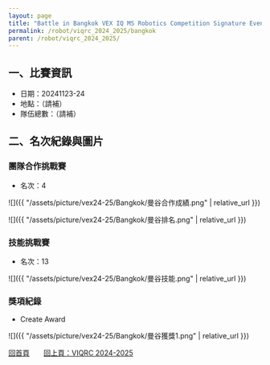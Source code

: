 ```yaml
---
layout: page
title: "Battle in Bangkok VEX IQ MS Robotics Competition Signature Event"
permalink: /robot/viqrc_2024_2025/bangkok
parent: /robot/viqrc_2024_2025/
---
```


## 一、比賽資訊

- 日期：20241123-24
- 地點：（請補）
- 隊伍總數：（請補）

## 二、名次紀錄與圖片

### 團隊合作挑戰賽
- 名次：4

![]({{ "/assets/picture/vex24-25/Bangkok/曼谷合作成績.png" | relative_url }})

![]({{ "/assets/picture/vex24-25/Bangkok/曼谷排名.png" | relative_url }})


### 技能挑戰賽
- 名次：13

![]({{ "/assets/picture/vex24-25/Bangkok/曼谷技能.png" | relative_url }})

### 獎項紀錄
- Create Award

![]({{ "/assets/picture/vex24-25/Bangkok/曼谷獲獎1.png" | relative_url }})

[回首頁](/activity_reflections/)　　[回上頁：VIQRC 2024-2025](/activity_reflections/robot/viqrc_2024_2025/)